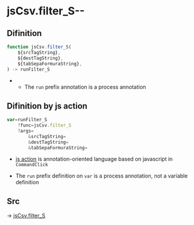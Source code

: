 # jsCsv.filter_S--

## Difinition

```js.js
function jsCsv.filter_S(
	${srcTagString},
	${destTagString},
	${tabSepaFormuraString},
) -> runFilter_S
```

- - The `run` prefix annotation is a process annotation


## Difinition by js action

```js.js
var=runFilter_S
	?func=jsCsv.filter_S
	?args=
		&srcTagString=
		&destTagString=
		&tabSepaFormuraString=
```

- [js action](#) is annotation-oriented language based on javascript in `CommandClick`

- The `run` prefix definition on `var` is a process annotation, not a variable definition

## Src

-> [jsCsv.filter_S](https://github.com/puutaro/CommandClick/blob/master/app/src/main/java/com/puutaro/commandclick/fragment_lib/terminal_fragment/js_interface/JsCsv.kt#L459)


